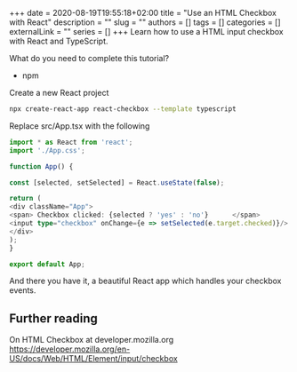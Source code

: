 +++
date = 2020-08-19T19:55:18+02:00
title = "Use an HTML Checkbox with React"
description = ""
slug = ""
authors = []
tags = []
categories = []
externalLink = ""
series = []
+++
Learn how to use a HTML input checkbox with React and TypeScript.

What do you need to complete this tutorial?
* npm

Create a new React project

```bash
npx create-react-app react-checkbox --template typescript
```

Replace src/App.tsx with the following

```typescript jsx
import * as React from 'react';
import './App.css';

function App() {

const [selected, setSelected] = React.useState(false);

return (
<div className="App">
<span> Checkbox clicked: {selected ? 'yes' : 'no'}      </span>
<input type="checkbox" onChange={e => setSelected(e.target.checked)}/>
</div>
);
}

export default App;
```


And there you have it, a beautiful React app which handles your checkbox events.

## Further reading

On HTML Checkbox at developer.mozilla.org <https://developer.mozilla.org/en-US/docs/Web/HTML/Element/input/checkbox>